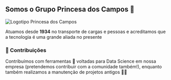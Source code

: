 ## Somos o Grupo Princesa dos Campos 👋

![Logotipo Princesa dos Campos](https://embaracaai-strapi.s3.sa-east-1.amazonaws.com/princesa_dos_campos_logo_wl_f32386e511.svg)

Atuamos desde **1934** no transporte de cargas e pessoas e acreditamos que a tecnologia é uma grande aliada no presente

### 🦦 Contribuições

Contribuímos com ferramentas 🔧 voltadas para Data Science em nossa empresa (pretendemos contribuir com a comunidade também!), enquanto também realizamos a manutenção de projetos antigos 🧙‍♂️

<!--
Made with 🖤
🙇‍♂️🎤⬇️
-->
